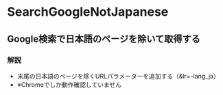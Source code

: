 # SearchGoogleNotJapanese

## Google検索で日本語のページを除いて取得する

### 解説
- 末尾の日本語のページを除くURLパラメーターを追加する（&lr=-lang_ja）
- ※Chromeでしか動作確認していません